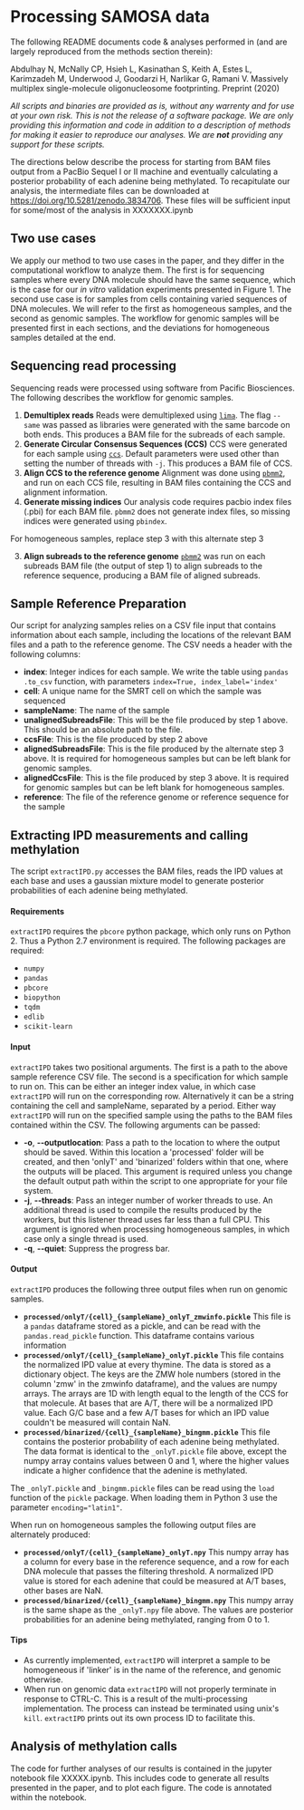 Processing SAMOSA data
=====================

The following README documents code & analyses performed in (and are largely reproduced from the methods section therein):

Abdulhay N, McNally CP, Hsieh L, Kasinathan S, Keith A, Estes L, Karimzadeh M, Underwood J, Goodarzi H, Narlikar G, Ramani V. Massively multiplex single-molecule oligonucleosome footprinting. Preprint (2020)

*All scripts and binaries are provided as is, without any warrenty and for use at your own risk. This is not the release of a software package. We are only providing this information and code in addition to a description of methods for making it easier to reproduce our analyses. We are __not__ providing any support for these scripts.* 

The directions below describe the process for starting from BAM files output from a PacBio Sequel I or II machine and eventually calculating a posterior probability of each adenine being methylated. To recapitulate our analysis, the intermediate files can be downloaded at https://doi.org/10.5281/zenodo.3834706. These files will be sufficient input for some/most of the analysis in XXXXXXX.ipynb

Two use cases
-------------
We apply our method to two use cases in the paper, and they differ in the computational workflow to analyze them. The first is for sequencing samples where every DNA molecule should have the same sequence, which is the case for our *in vitro* validation experiments presented in Figure 1. The second use case is for samples from cells containing varied sequences of DNA molecules. We will refer to the first as homogeneous samples, and the second as genomic samples. The workflow for genomic samples will be presented first in each sections, and the deviations for homogeneous samples detailed at the end.

Sequencing read processing
--------------------------
Sequencing reads were processed using software from Pacific Biosciences. The following describes the workflow for genomic samples.

1.  **Demultiplex reads**
Reads were demultiplexed using [`lima`](https://github.com/PacificBiosciences/barcoding). The flag `--same` was passed as libraries were generated with the same barcode on both ends. This produces a BAM file for the subreads of each sample.
2. **Generate Circular Consensus Sequences (CCS)**
CCS were generated for each sample using [`ccs`](https://github.com/PacificBiosciences/ccs). Default parameters were used other than setting the number of threads with `-j`. This produces a BAM file of CCS.
3. **Align CCS to the reference genome**
Alignment was done using [`pbmm2`](https://github.com/PacificBiosciences/pbmm2), and run on each CCS file, resulting in BAM files containing the CCS and alignment information.
4. **Generate missing indices**
Our analysis code requires pacbio index files (.pbi) for each BAM file. `pbmm2` does not generate index files, so missing indices were generated using `pbindex`.

For homogeneous samples, replace step 3 with this alternate step 3

3. **Align subreads to the reference genome**
[`pbmm2`](https://github.com/PacificBiosciences/pbmm2) was run on each subreads BAM file (the output of step 1) to align subreads to the reference sequence, producing a BAM file of aligned subreads.


Sample Reference Preparation
------------------------
Our script for analyzing samples relies on a CSV file input that contains information about each sample, including the locations of the relevant BAM files and a path to the reference genome. The CSV needs a header with the following columns:

* **index**: Integer indices for each sample. We write the table using `pandas` `.to_csv` function, with parameters `index=True, index_label='index'`
* **cell**: A unique name for the SMRT cell on which the sample was sequenced
* **sampleName**: The name of the sample
* **unalignedSubreadsFile**: This will be the file produced by step 1 above. This should be an absolute path to the file.
* **ccsFile**: This is the file produced by step 2 above
* **alignedSubreadsFile**: This is the file produced by the alternate step 3 above. It is required for homogeneous samples but can be left blank for genomic samples.
* **alignedCcsFile**: This is the file produced by step 3 above. It is required for genomic samples but can be left blank for homogeneous samples.
* **reference**: The file of the reference genome or reference sequence for the sample

Extracting IPD measurements and calling methylation
----------
The script `extractIPD.py` accesses the BAM files, reads the IPD values at each base and uses a gaussian mixture model to generate posterior probabilities of each adenine being methylated.

#### Requirements
`extractIPD` requires the `pbcore` python package, which only runs on Python 2. Thus a Python 2.7 environment is required. The following packages are required:
* `numpy`
* `pandas`
* `pbcore`
* `biopython`
* `tqdm`
* `edlib`
* `scikit-learn`

#### Input
`extractIPD` takes two positional arguments. The first is a path to the above sample reference CSV file. The second is a specification for which sample to run on. This can be either an integer index value, in which case `extractIPD` will run on the corresponding row. Alternatively it can be a string containing the cell and sampleName, separated by a period. Either way `extractIPD` will run on the specified sample using the paths to the BAM files contained within the CSV. The following arguments can be passed:

* **-o**, **--outputlocation**: Pass a path to the location to where the output should be saved. Within this location a 'processed' folder will be created, and then 'onlyT' and 'binarized' folders within that one, where the outputs will be placed. This argument is required unless you change the default output path within the script to one appropriate for your file system.
* **-j**, **--threads**: Pass an integer number of worker threads to use. An additional thread is used to compile the results produced by the workers, but this listener thread uses far less than a full CPU. This argument is ignored when processing homogeneous samples, in which case only a single thread is used.
* **-q**, **--quiet**: Suppress the progress bar.

#### Output
`extractIPD` produces the following three output files when run on genomic samples.

* **`processed/onlyT/{cell}_{sampleName}_onlyT_zmwinfo.pickle`**
This file is a `pandas` dataframe stored as a pickle, and can be read with the `pandas.read_pickle` function. This dataframe contains various information 
* **`processed/onlyT/{cell}_{sampleName}_onlyT.pickle`**
This file contains the normalized IPD value at every thymine. The data is stored as a dictionary object. The keys are the ZMW hole numbers (stored in the column 'zmw' in the zmwinfo dataframe), and the values are numpy arrays. The arrays are 1D with length equal  to the length of the CCS for that molecule. At bases that are A/T, there will be a normalized IPD value. Each G/C base and a few A/T bases for which an IPD value couldn't be measured will contain NaN.
* **`processed/binarized/{cell}_{sampleName}_bingmm.pickle`**
This file contains the posterior probability of each adenine being methylated. The data format is identical to the `_onlyT.pickle` file above, except the numpy array contains values between 0 and 1, where the higher values indicate a higher confidence that the adenine is methylated.

The `_onlyT.pickle` and `_bingmm.pickle` files can be read using the `load` function of the `pickle` package. When loading them in Python 3 use the parameter `encoding="latin1"`.

When run on homogeneous samples the following output files are alternately produced:

* **`processed/onlyT/{cell}_{sampleName}_onlyT.npy`**
This numpy array has a column for every base in the reference sequence, and a row for each DNA molecule that passes the filtering threshold. A normalized IPD value is stored for each adenine that could be measured at A/T bases, other bases are NaN.
* **`processed/binarized/{cell}_{sampleName}_bingmm.npy`**
This numpy array is the same shape as the `_onlyT.npy` file above. The values are posterior probabilities for an adenine being methylated, ranging from 0 to 1.

#### Tips
* As currently implemented, `extractIPD` will interpret a sample to be homogeneous if 'linker' is in the name of the reference, and genomic otherwise.
* When run on genomic data `extractIPD` will not properly terminate in response to CTRL-C. This is a result of the multi-processing implementation. The process can instead be terminated using unix's `kill`. `extractIPD` prints out its own process ID to facilitate this.

Analysis of methylation calls
-----------------
The code for further analyses of our results is contained in the jupyter notebook file XXXXX.ipynb. This includes code to generate all results presented in the paper, and to plot each figure. The code is annotated within the notebook.
